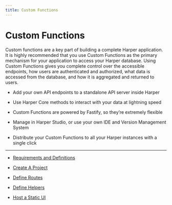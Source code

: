 ```yaml
---
title: Custom Functions
---
```


# Custom Functions

Custom functions are a key part of building a complete Harper application. It is highly recommended that you use Custom Functions as the primary mechanism for your application to access your Harper database. Using Custom Functions gives you complete control over the accessible endpoints, how users are authenticated and authorized, what data is accessed from the database, and how it is aggregated and returned to users.

- Add your own API endpoints to a standalone API server inside Harper

- Use Harper Core methods to interact with your data at lightning speed

- Custom Functions are powered by Fastify, so they’re extremely flexible

- Manage in Harper Studio, or use your own IDE and Version Management System

- Distribute your Custom Functions to all your Harper instances with a single click

---

- [Requirements and Definitions](requirements-definitions)

- [Create A Project](create-project)

- [Define Routes](define-routes)

- [Define Helpers](define-helpers)

- [Host a Static UI](host-static)
